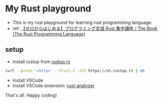 # My Rust playground

- This is my rust playground for learning rust programming language.
- ref: [ 【ゼロからはじめる】プログラミング言語 Rust 集中講座 / The Book (The Rust Programming Language) ](https://www.youtube.com/watch?v=tw2WCjBTgRM)

## setup

- Install rustup from [rustup.rs](https://rustup.rs/)

```bash
curl --proto '=https' --tlsv1.2 -sSf https://sh.rustup.rs | sh
```

- Install VSCode
- Install VSCode extension: [rust-analyzer](https://marketplace.visualstudio.com/items?itemName=matklad.rust-analyzer)

That's all. Happy coding!